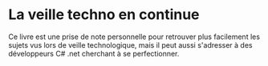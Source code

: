 # La veille techno en continue

Ce livre est une prise de note personnelle pour retrouver plus facilement les sujets vus lors de veille technologique, mais il peut aussi s'adresser à des développeurs C\# .net cherchant à se perfectionner.

